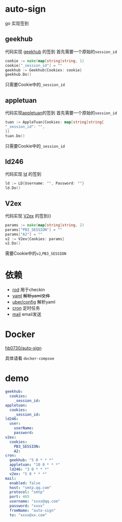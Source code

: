 # auto-sign
go 实现签到

## geekhub 
代码实现 [geekhub](https://geekhub.com) 的签到
首先需要一个原始的`session_id`
```go
cookie := make(map[string]string, 1)
cookie["_session_id"] = ""
geekhub := Geekhub{Cookies: cookie}
geekhub.Do()
```

只需要Cookie中的`_session_id`

## appletuan 
代码实现[appletuan](https://appletuan.com)的签到
首先需要一个原始的`session_id`
```go
tuan := AppleTuan{Cookies: map[string]string{
"_session_id": "",
}}
tuan.Do()
```

只需要Cookie中的`_session_id`


## ld246
代码实现 [ld](https://ld246.com) 的签到
```go
ld := LD{Username: "", Password: ""}
ld.Do()
```
## V2ex
代码实现 [V2ex](https://V2ex.com) 的签到()
```go
params := make(map[string]string, 2)
params["PB3_SESSION"] = ""
params["A2"] = ""
v2 := V2ex{Cookies: params}
v2.Do()
```

需要Cookie中的`v2`,`PB3_SESSION`

# 依赖
* [rod](https://github.com/go-rod/rod) 用于checkin
* [yaml](https://github.com/go-yaml/yaml) ~~解析yaml文件~~
* [uber/config](https://github.com/uber-go/config) 解析yaml
* [cron](https://github.com/robfig/cron) 定时任务
* [mail](https://github.com/xhit/go-simple-mail) email发送

# Docker 
[hb0730/auto-sign](https://hub.docker.com/r/hb0730/auto-sign)

具体请看 `docker-compsoe`

# demo 
```yaml
geekhub:
  cookies:
    _session_id:
appletuan:
  cookies:
    _session_id:
ld246:
  user:
    userName:
    password:
v2ex:
  cookies:
    PB3_SESSION:
    A2:
cron:
  geekhub: "5 0 * * *"
  appletuan: "10 0 * * *"
  ld246: "3 0 * * *"
  v2ex: "5 8 * * *"
mail:
  enabled: false
  host: "smtp.qq.com"
  protocol: "smtp"
  port: 465
  username: "xxxx@qq.com"
  password: "xxxx"
  fromName: "auto-sign"
  to: "xxxx@xx.com"
```